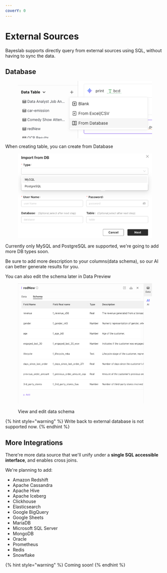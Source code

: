 ```yaml
---
coverY: 0
---
```


# External Sources

Bayeslab supports directly query from external sources using SQL,  without having to sync the data.&#x20;

## Database

<figure><img src="../.gitbook/assets/image (55).png" alt=""><figcaption></figcaption></figure>

When creating table, you can create from Database

<figure><img src="../.gitbook/assets/image (56).png" alt=""><figcaption></figcaption></figure>

Currently only MySQL and PostgreSQL are supported, we're going to add more DB types soon.



Be sure to add more description to your columns(data schema), so our AI can better generate results for you.

You can also edit the schema later in Data Preview

<figure><img src="../.gitbook/assets/image (57).png" alt=""><figcaption><p>View and edit data schema</p></figcaption></figure>



{% hint style="warning" %}
Write back to external database is not supported now.
{% endhint %}

## More Integrations

There're more data source that we'll unify under a **single SQL accessible interface**, and enables cross joins.

We're planning to add:

* Amazon Redshift
* Apache Cassandra&#x20;
* Apache Hive&#x20;
* Apache Iceberg
* Clickhouse
* Elasticsearch
* Google BigQuery&#x20;
* Google Sheets&#x20;
* MariaDB&#x20;
* Microsoft SQL Server&#x20;
* MongoDB
* Oracle
* Prometheus
* Redis
* Snowflake&#x20;

{% hint style="warning" %}
Coming soon!
{% endhint %}
